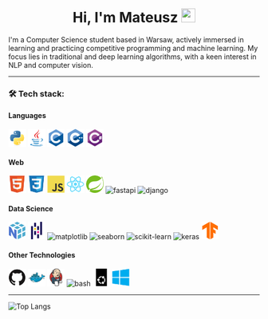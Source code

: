 
<h1 align="center">Hi, I'm Mateusz <img src="https://user-images.githubusercontent.com/1303154/88677602-1635ba80-d120-11ea-84d8-d263ba5fc3c0.gif" width="28" height="28" /></h1>

I'm a Computer Science student based in Warsaw, actively immersed in learning and practicing competitive programming and machine learning. My focus lies in traditional and deep learning algorithms, with a keen interest in NLP and computer vision.

---

### :hammer_and_wrench: Tech stack:

#### Languages
<div id="languages">
    <img src="https://raw.githubusercontent.com/devicons/devicon/1119b9f84c0290e0f0b38982099a2bd027a48bf1/icons/python/python-original.svg" title="python3" width="35px"/>
    <img src="https://raw.githubusercontent.com/devicons/devicon/master/icons/java/java-original.svg" title="java" width="35px"/>
    <img src="https://raw.githubusercontent.com/devicons/devicon/1119b9f84c0290e0f0b38982099a2bd027a48bf1/icons/c/c-original.svg" title="c-lang" width="35px"/>
    <img src="https://raw.githubusercontent.com/devicons/devicon/1119b9f84c0290e0f0b38982099a2bd027a48bf1/icons/cplusplus/cplusplus-original.svg" title="cpp" width="35px"/>
    <img src="https://raw.githubusercontent.com/devicons/devicon/master/icons/csharp/csharp-original.svg" title="csharp" width="35px"/>
</div>

#### Web
<div id="web">
    <img src="https://raw.githubusercontent.com/devicons/devicon/1119b9f84c0290e0f0b38982099a2bd027a48bf1/icons/html5/html5-original.svg" title="html" width="35px"/>
    <img src="https://raw.githubusercontent.com/devicons/devicon/1119b9f84c0290e0f0b38982099a2bd027a48bf1/icons/css3/css3-original.svg" title="css" width="35px"/>
    <img src="https://raw.githubusercontent.com/devicons/devicon/1119b9f84c0290e0f0b38982099a2bd027a48bf1/icons/javascript/javascript-original.svg" title="js" width="35px"/>
    <img src="https://raw.githubusercontent.com/devicons/devicon/1119b9f84c0290e0f0b38982099a2bd027a48bf1/icons/react/react-original.svg" title="react" width="35px"/>
    <img src="https://raw.githubusercontent.com/devicons/devicon/master/icons/spring/spring-original.svg" title="spring" width="35px"/>
    <img src="https://cdn.worldvectorlogo.com/logos/fastapi.svg" title="fastapi" width="35px"/>
    <img src="https://www.svgrepo.com/show/353657/django-icon.svg" title="django" width="35px"/>
</div>

#### Data Science
<div id = "ds">
    <img src="https://raw.githubusercontent.com/devicons/devicon/1119b9f84c0290e0f0b38982099a2bd027a48bf1/icons/numpy/numpy-original.svg" title="numpy" width="35px"/>
    <img src="https://raw.githubusercontent.com/devicons/devicon/1119b9f84c0290e0f0b38982099a2bd027a48bf1/icons/pandas/pandas-original.svg" title="pandas" width="35px"/>
    <img src="https://upload.wikimedia.org/wikipedia/commons/8/84/Matplotlib_icon.svg" title="matplotlib" width="35px"/>
    <img src="https://seaborn.pydata.org/_images/logo-mark-lightbg.svg" title="seaborn" width="35px"/>
    <img src="https://upload.wikimedia.org/wikipedia/commons/thumb/0/05/Scikit_learn_logo_small.svg/520px-Scikit_learn_logo_small.svg.png?20180808062052" title="scikit-learn" width="50px"/>
    <img src="https://upload.wikimedia.org/wikipedia/commons/thumb/a/ae/Keras_logo.svg/1024px-Keras_logo.svg.png?20200317115153" title="keras" width="35px"/>
    <img src="https://raw.githubusercontent.com/devicons/devicon/1119b9f84c0290e0f0b38982099a2bd027a48bf1/icons/tensorflow/tensorflow-original.svg" title="tensorflow" width="35px"/>
</div>

#### Other Technologies
<div id="other">
    <img src="https://raw.githubusercontent.com/devicons/devicon/master/icons/github/github-original.svg" title="github" width="35px"/>
    <img src="https://raw.githubusercontent.com/devicons/devicon/master/icons/docker/docker-original.svg" title="docker" width="35px"/>
    <img src="https://raw.githubusercontent.com/devicons/devicon/master/icons/jenkins/jenkins-original.svg" title="jenkins" width="35px"/>
    <img src="https://e7.pngegg.com/pngimages/48/567/png-clipart-bash-shell-script-command-line-interface-z-shell-shell-rectangle-logo.png" title="bash" width="35px"/>
    <img src="https://raw.githubusercontent.com/devicons/devicon/master/icons/ubuntu/ubuntu-plain.svg" title="ubuntu" width="35px"/>
    <img src="https://raw.githubusercontent.com/devicons/devicon/master/icons/windows8/windows8-original.svg" title="windows" width="35px"/>
</div>


---
![Top Langs](https://github-readme-stats.vercel.app/api/top-langs/?username=Matey42&layout=compact&theme=vision-friendly-dark)

<!--
**Matey42/Matey42** is a ✨ _special_ ✨ repository because its `README.md` (this file) appears on your GitHub profile.

Here are some ideas to get you started:

- 🔭 I’m currently working on ...
- 🌱 I’m currently learning ...
- 👯 I’m looking to collaborate on ...
- 🤔 I’m looking for help with ...
- 💬 Ask me about ...
- 📫 How to reach me: ...
- 😄 Pronouns: ...
- ⚡ Fun fact: ...
-->
